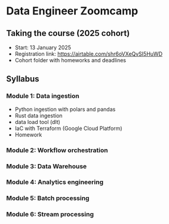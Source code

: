 # Data Engineer Zoomcamp
## Taking the course (2025 cohort)
- Start: 13 January 2025
- Registration link: https://airtable.com/shr6oVXeQvSI5HuWD
- Cohort folder with homeworks and deadlines
## Syllabus
### Module 1: Data ingestion
- Python ingestion with polars and pandas
- Rust data ingestion
- data load tool (dlt)
- IaC with Terraform (Google Cloud Platform)
- Homework
### Module 2: Workflow orchestration
### Module 3: Data Warehouse
### Module 4: Analytics engineering
### Module 5: Batch processing
### Module 6: Stream processing
